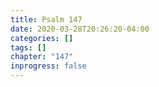 ```yaml
---
title: Psalm 147
date: 2020-03-28T20:26:20-04:00
categories: []
tags: []
chapter: "147"
inprogress: false
---
```


